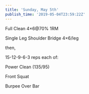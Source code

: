 ```yaml
---
title: 'Sunday, May 5th'
publish_time: '2019-05-04T23:59:22Z'
---
```


Full Clean 4×6\@70% 1RM

Single Leg Shoulder Bridge 4×6/leg

then,

15-12-9-6-3 reps each of:

Power Clean (135/95)

Front Squat

Burpee Over Bar
